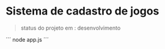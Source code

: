 <h1>Sistema de cadastro de jogos </h1>

> status do projeto em : desenvolvimento


´´´
node app.js 
´´´
